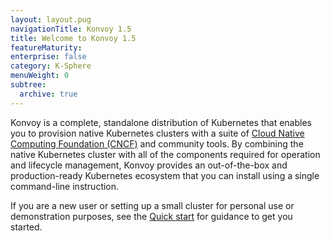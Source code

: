 ```yaml
---
layout: layout.pug
navigationTitle: Konvoy 1.5
title: Welcome to Konvoy 1.5
featureMaturity:
enterprise: false
category: K-Sphere
menuWeight: 0
subtree:
  archive: true
---
```


Konvoy is a complete, standalone distribution of Kubernetes that enables you to provision native Kubernetes clusters with a suite of [Cloud Native Computing Foundation (CNCF)](https://www.cncf.io) and community tools.
By combining the native Kubernetes cluster with all of the components required for operation and lifecycle management, Konvoy provides an out-of-the-box and production-ready Kubernetes ecosystem that you can install using a single command-line instruction.

If you are a new user or setting up a small cluster for personal use or demonstration purposes, see the [Quick start](./quick-start/) for guidance to get you started.
